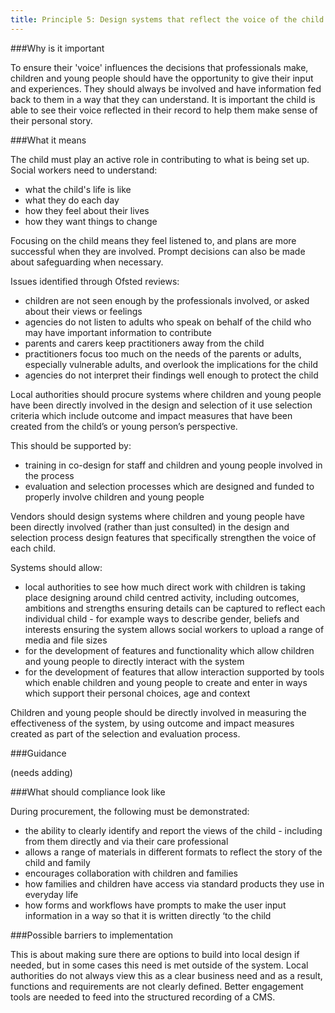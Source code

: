```yaml
---
title: Principle 5: Design systems that reflect the voice of the child
---
```


###Why is it important

To ensure their 'voice' influences the decisions that professionals make, children and young people should have the opportunity to give their input and experiences. They should always be involved and have information fed back to them in a way that they can understand. It is important the child is able to see their voice reflected in their record to help them make sense of their personal story.

###What it means

The child must play an active role in contributing to what is being set up. Social workers need to understand:

* what the child's life is like
* what they do each day
* how they feel about their lives
* how they want things to change

Focusing on the child means they feel listened to, and plans are more successful when they are involved. Prompt decisions can also be made about safeguarding when necessary.

Issues identified through Ofsted reviews:

* children are not seen enough by the professionals involved, or asked about their views or feelings
* agencies do not listen to adults who speak on behalf of the child who may have important information to contribute
* parents and carers keep practitioners away from the child
* practitioners focus too much on the needs of the parents or adults, especially vulnerable adults, and overlook the implications for the child
* agencies do not interpret their findings well enough to protect the child

Local authorities should procure systems where children and young people have been directly involved in the design and selection of it use selection criteria which include outcome and impact measures that have been created from the child’s or young person’s perspective. 

This should be supported by: 

* training in co-design for staff and children and young people involved in the process
* evaluation and selection processes which are designed and funded to properly involve children and young people 

Vendors should design systems where children and young people have been directly involved (rather than just consulted) in the design and selection process design features that specifically strengthen the voice of each child.

Systems should allow:

* local authorities to see how much direct work with children is taking place designing around child centred activity, including outcomes, ambitions and strengths ensuring details can be captured to reflect each individual child - for example ways to describe gender, beliefs and interests ensuring the system allows social workers to upload a range of media and file sizes
* for the development of features and functionality which allow children and young people to directly interact with the system 
* for the development of features that allow interaction supported by tools which enable children and young people to create and enter in ways which support their personal choices, age and context

Children and young people should be directly involved in measuring the effectiveness of the system, by using outcome and impact measures created as part of the selection and evaluation process.

###Guidance

(needs adding)

###What should compliance look like

During procurement, the following must be demonstrated:

* the ability to clearly identify and report the views of the child - including from them directly and via their care professional 
* allows a range of materials in different formats to reflect the story of the child and family
* encourages collaboration with children and families
* how families and children have access via standard products they use in everyday life
* how forms and workflows have prompts to make the user input information in a way so that it is written directly ‘to the child

###Possible barriers to implementation 

This is about making sure there are options to build into local design if needed, but in some cases this need is met outside of the system. Local authorities do not always view this as a clear business need and as a result, functions and requirements are not clearly defined. Better engagement tools are needed to feed into the structured recording of a CMS. 
